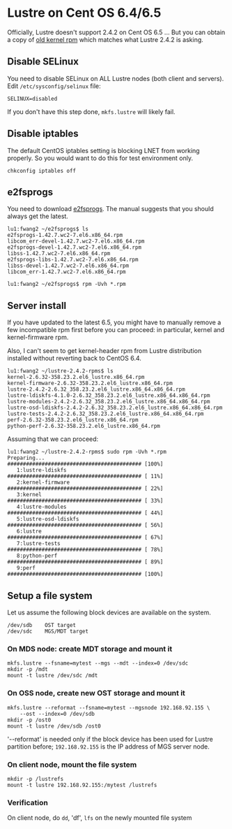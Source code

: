 
# Lustre on Cent OS 6.4/6.5

Officially, Lustre doesn't support 2.4.2 on Cent OS 6.5 ...
But you can obtain a copy of [old kernel
rpm](http://vault.centos.org/6.4/updates/x86_64/Packages/kernel-2.6.32-358.23.2.el6.x86_64.rpm)
which matches what Lustre 2.4.2 is asking. 

## Disable SELinux

You need to disable SELinux on ALL Lustre nodes (both client and servers).
Edit `/etc/sysconfig/selinux` file:

    SELINUX=disabled

If you don't have this step done, `mkfs.lustre` will likely fail.

## Disable iptables

The default CentOS iptables setting is blocking LNET
from working properly. So you would want to do this for test environment only.

    chkconfig iptables off


## e2fsprogs 

You need to download
[e2fsprogs](http://downloads.whamcloud.com/public/e2fsprogs/latest/el6/RPMS/x86_64/).
The manual suggests that you should always get the latest.


    lu1:fwang2 ~/e2fsprogs$ ls
    e2fsprogs-1.42.7.wc2-7.el6.x86_64.rpm
    libcom_err-devel-1.42.7.wc2-7.el6.x86_64.rpm
    e2fsprogs-devel-1.42.7.wc2-7.el6.x86_64.rpm  
    libss-1.42.7.wc2-7.el6.x86_64.rpm
    e2fsprogs-libs-1.42.7.wc2-7.el6.x86_64.rpm
    libss-devel-1.42.7.wc2-7.el6.x86_64.rpm
    libcom_err-1.42.7.wc2-7.el6.x86_64.rpm
    
    lu1:fwang2 ~/e2fsprogs$ rpm -Uvh *.rpm

## Server install

If you have updated to the latest 6.5, you might have to manually remove a few
incompatible rpm first before you can proceed: in particular, kernel and
kernel-firmware rpm.

Also, I can't seem to get kernel-header rpm from Lustre distribution installed
without reverting back to CentOS 6.4.

    lu1:fwang2 ~/lustre-2.4.2-rpms$ ls
    kernel-2.6.32-358.23.2.el6_lustre.x86_64.rpm
    kernel-firmware-2.6.32-358.23.2.el6_lustre.x86_64.rpm
    lustre-2.4.2-2.6.32_358.23.2.el6_lustre.x86_64.x86_64.rpm
    lustre-ldiskfs-4.1.0-2.6.32_358.23.2.el6_lustre.x86_64.x86_64.rpm
    lustre-modules-2.4.2-2.6.32_358.23.2.el6_lustre.x86_64.x86_64.rpm
    lustre-osd-ldiskfs-2.4.2-2.6.32_358.23.2.el6_lustre.x86_64.x86_64.rpm
    lustre-tests-2.4.2-2.6.32_358.23.2.el6_lustre.x86_64.x86_64.rpm
    perf-2.6.32-358.23.2.el6_lustre.x86_64.rpm
    python-perf-2.6.32-358.23.2.el6_lustre.x86_64.rpm


Assuming that we can proceed:
        
    lu1:fwang2 ~/lustre-2.4.2-rpms$ sudo rpm -Uvh *.rpm
    Preparing...                ########################################### [100%]
       1:lustre-ldiskfs         ########################################### [ 11%]
       2:kernel-firmware        ########################################### [ 22%]
       3:kernel                 ########################################### [ 33%]
       4:lustre-modules         ########################################### [ 44%]
       5:lustre-osd-ldiskfs     ########################################### [ 56%]
       6:lustre                 ########################################### [ 67%]
       7:lustre-tests           ########################################### [ 78%]
       8:python-perf            ########################################### [ 89%]
       9:perf                   ########################################### [100%]

## Setup a file system

Let us assume the following block devices are available on the system.

    /dev/sdb    OST target
    /dev/sdc    MGS/MDT target

### On MDS node: create MDT storage and mount it

    mkfs.lustre --fsname=mytest --mgs --mdt --index=0 /dev/sdc
    mkdir -p /mdt
    mount -t lustre /dev/sdc /mdt

### On OSS node, create new OST storage and mount it

    mkfs.lustre --reformat --fsname=mytest --mgsnode 192.168.92.155 \
        --ost --index=0 /dev/sdb
    mkdir -p /ost0
    mount -t lustre /dev/sdb /ost0

'--reformat' is needed only if the block device has been used for Lustre
partition before; `192.168.92.155` is the IP address of MGS server node.

### On client node, mount the file system

    mkdir -p /lustrefs
    mount -t lustre 192.168.92.155:/mytest /lustrefs

### Verification

On client node, do `dd`, 'df', `lfs` on the newly mounted file system


